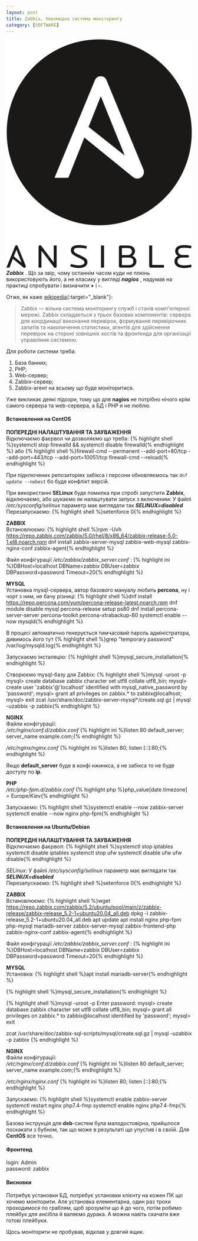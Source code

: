 ```yaml
---
layout: post
title: Zabbix. Новомодна система моніторингу
category: [SOFTWARE]
---
```

![ansible logo](/assets/media/ansible.svg?style=head)  
***Zabbix*** . Що за звір, чому останнім часом куди не плюнь використовують його, а не класику у вигляді ***nagios*** , надумав на практиці спробувати і визначити **+** і **-**.<!--more-->

Отже, як каже [wikipedia](https://uk.wikipedia.org/wiki/Zabbix "Zabbix"){:target="_blank"}:
>Zabbix — вільна система моніторингу служб і станів комп'ютерної мережі. Zabbix складається з трьох базових компонентів: сервера для координації виконання перевірок, формування перевірочних запитів та накопичення статистики, агентів для здійснення перевірок на стороні зовнішніх хостів та фронтенда для організації управління системою.

Для роботи системи треба:
1. База банних;
2. PHP;
3. Web-сервер;
4. Zabbix-сервер;
5. Zabbix-агент на всьому що буде моніторитися.

Уже викликає деякі підозри, тому що для **nagios** не потрібно нічого крім самого сервера та web-сервера, а БД і РНР я не люблю.

#### Встановлення на CentOS
**ПОПЕРЕДНІ НАЛАШТУВАННЯ ТА ЗАУВАЖЕННЯ**  
Відключаємо фаєрвол чи дозволяємо що треба:
{% highlight shell %}systemctl stop firewalld && systemctl disable firewalld{% endhighlight %}
або
{% highlight shell %}firewall-cmd --permanent --add-port=80/tcp --add-port=443/tcp --add-port=10051/tcp
firewall-cmd --reload{% endhighlight %}

При підключених репозиторіях забікса і персони обновляємось так `dnf update --nobest` бо буде конфлікт версій.  

При використанні **SELinux** буде помилка при спробі запустити **Zabbix**, відключаємо, або шукаємо як налаштувати запуск з включеним:
У файлі _/etc/sysconfig/selinux_ параметр має виглядати так ***SELINUX=disabled***  
Перезапускаємо:
{% highlight shell %}setenforce 0{% endhighlight %}

**ZABBIX**  
Встановлюємо:
{% highlight shell %}rpm -Uvh https://repo.zabbix.com/zabbix/5.0/rhel/8/x86_64/zabbix-release-5.0-1.el8.noarch.rpm
dnf install zabbix-server-mysql zabbix-web-mysql zabbix-nginx-conf zabbix-agent{% endhighlight %}

Файл конфігурації _/etc/zabbix/zabbix_server.conf_ :
{% highlight ini %}DBHost=localhost
DBName=zabbix
DBUser=zabbix
DBPassword=password
Timeout=20{% endhighlight %}

**MYSQL**  
Установка mysql-сервера, автор базового мануалу любить **percona**, ну і чорт з ним, не бачу різниці:
{% highlight shell %}dnf install https://repo.percona.com/yum/percona-release-latest.noarch.rpm
dnf module disable mysql
percona-release setup ps80
dnf install percona-server-server percona-toolkit percona-xtrabackup-80
systemctl enable --now mysqld{% endhighlight %}

В процесі автоматично генерується тимчасовий пароль адміністратора, дивимось його тут
{% highlight shell %}grep "temporary password" /var/log/mysqld.log{% endhighlight %}

Запускаємо інсталяцію:
{% highlight shell %}mysql_secure_installation{% endhighlight %}

Створюємо mysql-базу для Zabbix:
{% highlight shell %}mysql -uroot -p
mysql> create database zabbix character set utf8 collate utf8_bin;
mysql> create user 'zabbix'@'localhost' identified with mysql_native_password by 'password';
mysql> grant all privileges on zabbix.* to zabbix@localhost;
mysql> exit
zcat /usr/share/doc/zabbix-server-mysql*/create.sql.gz | mysql -uzabbix -p zabbix{% endhighlight %}

**NGINX**  
Файли конфігурації:  
_/etc/nginx/conf.d/zabbix.conf_
{% highlight ini %}listen 80 default_server;
server_name example.com;{% endhighlight %}

_/etc/nginx/nginx.conf_
{% highlight ini %}listen 80;
listen [::]:80;{% endhighlight %}

Якщо **default_server** буде в конфі нжинкса, а не забікса то не буде доступу по **ір**.

**PHP**  
_/etc/php-fpm.d/zabbix.conf_
{% highlight php %}php_value[date.timezone] = Europe/Kiev{% endhighlight %}


Запускаємо:
{% highlight shell %}systemctl enable --now zabbix-server
systemctl enable --now nginx php-fpm{% endhighlight %}


#### Встановлення на Ubuntu/Debian
**ПОПЕРЕДНІ НАЛАШТУВАННЯ ТА ЗАУВАЖЕННЯ**  
Відключаємо фаєрвол:
{% highlight shell %}systemctl stop iptables
systemctl disable iptables
systemctl stop ufw
systemctl disable ufw
ufw disable{% endhighlight %}

*SELinux*:
У файлі _/etc/sysconfig/selinux_ параметр має виглядати так ***SELINUX=disabled***  
Перезапускаємо:
{% highlight shell %}setenforce 0{% endhighlight %}

**ZABBIX**  
Встановлюємо:
{% highlight shell %}wget https://repo.zabbix.com/zabbix/5.2/ubuntu/pool/main/z/zabbix-release/zabbix-release_5.2-1+ubuntu20.04_all.deb
dpkg -i zabbix-release_5.2-1+ubuntu20.04_all.deb
apt update
apt install nginx php-fpm php-mysql mariadb-server zabbix-server-mysql zabbix-frontend-php zabbix-nginx-conf zabbix-agent{% endhighlight %}

Файл конфігурації _/etc/zabbix/zabbix_server.conf_ :
{% highlight ini %}DBHost=localhost
DBName=zabbix
DBUser=zabbix
DBPassword=password
Timeout=20{% endhighlight %}

**MYSQL**  
Установка:
{% highlight shell %}apt install mariadb-server{% endhighlight %}

{% highlight shell %}mysql_secure_installation{% endhighlight %}

{% highlight shell %}mysql -uroot -p
Enter password:
mysql> create database zabbix character set utf8 collate utf8_bin;
mysql> grant all privileges on zabbix.* to zabbix@localhost identified by 'password';
mysql> exit

zcat /usr/share/doc/zabbix-sql-scripts/mysql/create.sql.gz | mysql -uzabbix -p zabbix
{% endhighlight %}

**NGINX**  
Файли конфігурації:  
_/etc/nginx/conf.d/zabbix.conf_
{% highlight ini %}listen 80 default_server;
server_name example.com;{% endhighlight %}

_/etc/nginx/nginx.conf_
{% highlight ini %}listen 80;
listen [::]:80;{% endhighlight %}

Запускаємо:
{% highlight shell %}systemctl enable zabbix-server
systemctl restart nginx php7.4-fmp
systemctl enable nginx php7.4-fmp{% endhighlight %}

Базова інструкція для **deb**-систем була малодостовірна, прийшлося поскакати з бубном, так що може в результаті що упустив і в своїй. Для **CentOS** все точно.

#### Фронтенд  
login: Admin  
password: zabbix

#### Висновки
Потребує установки БД, потребує установки клієнту на кожен ПК що хочемо моніторити. Але установка елементарна, один раз трохи проходимося по граблям, щоб зрозуміти що й до чого, потім робимо плейбук для ансібла й валяємо дурака. А можна навіть скачати вже готові плейбуки.  

Щось моніторити не пробував, відклав у довгий ящик.
